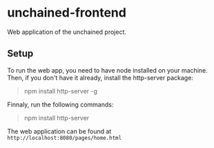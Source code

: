 # unchained-frontend
Web application of the unchained project.

## Setup
To run the web app, you need to have node installed on your machine. Then, if you don't have it already, install the http-server package:
> npm install http-server -g

Finnaly, run the following commands:
> npm install
> http-server

The web application can be found at `http://localhost:8080/pages/home.html`